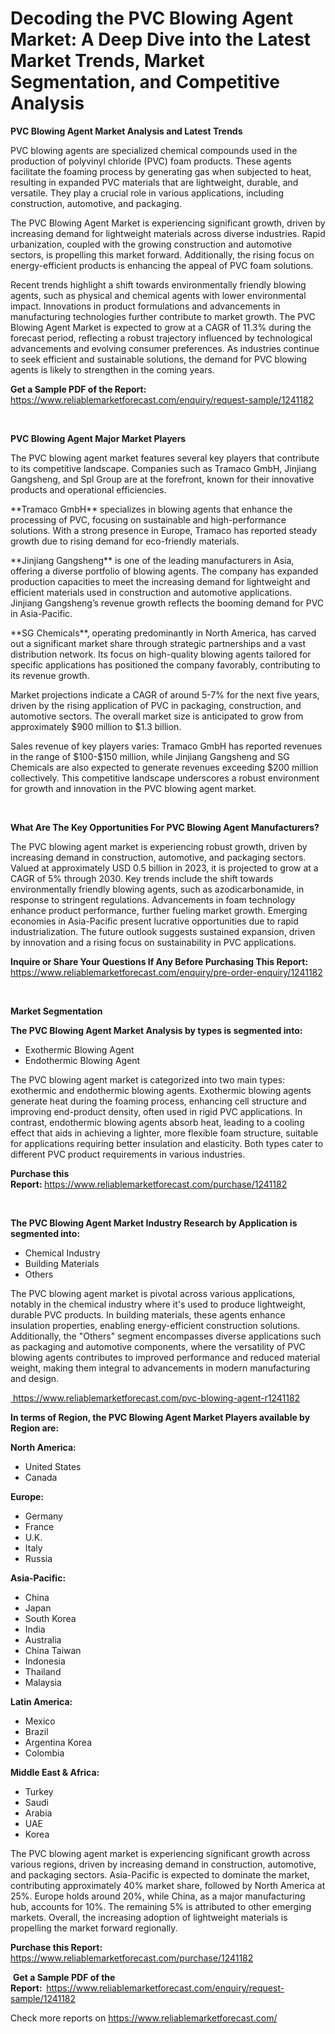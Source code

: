 <p><h1>Decoding the PVC Blowing Agent Market: A Deep Dive into the Latest Market Trends, Market Segmentation, and Competitive Analysis</h1></p><p><strong>PVC Blowing Agent Market Analysis and Latest Trends</strong></p>
<p><p>PVC blowing agents are specialized chemical compounds used in the production of polyvinyl chloride (PVC) foam products. These agents facilitate the foaming process by generating gas when subjected to heat, resulting in expanded PVC materials that are lightweight, durable, and versatile. They play a crucial role in various applications, including construction, automotive, and packaging.</p><p>The PVC Blowing Agent Market is experiencing significant growth, driven by increasing demand for lightweight materials across diverse industries. Rapid urbanization, coupled with the growing construction and automotive sectors, is propelling this market forward. Additionally, the rising focus on energy-efficient products is enhancing the appeal of PVC foam solutions.</p><p>Recent trends highlight a shift towards environmentally friendly blowing agents, such as physical and chemical agents with lower environmental impact. Innovations in product formulations and advancements in manufacturing technologies further contribute to market growth. The PVC Blowing Agent Market is expected to grow at a CAGR of 11.3% during the forecast period, reflecting a robust trajectory influenced by technological advancements and evolving consumer preferences. As industries continue to seek efficient and sustainable solutions, the demand for PVC blowing agents is likely to strengthen in the coming years.</p></p>
<p><strong>Get a Sample PDF of the Report:&nbsp;</strong> <a href="https://www.reliablemarketforecast.com/enquiry/request-sample/1241182?utm_campaign=2949&utm_medium=2&utm_source=Github&utm_content=ia&utm_term=02042025&utm_id=pvc-blowing-agent">https://www.reliablemarketforecast.com/enquiry/request-sample/1241182</a></p>
<p>&nbsp;</p>
<p><strong>PVC Blowing Agent Major Market Players</strong></p>
<p><p>The PVC blowing agent market features several key players that contribute to its competitive landscape. Companies such as Tramaco GmbH, Jinjiang Gangsheng, and Spl Group are at the forefront, known for their innovative products and operational efficiencies. </p><p>**Tramaco GmbH** specializes in blowing agents that enhance the processing of PVC, focusing on sustainable and high-performance solutions. With a strong presence in Europe, Tramaco has reported steady growth due to rising demand for eco-friendly materials. </p><p>**Jinjiang Gangsheng** is one of the leading manufacturers in Asia, offering a diverse portfolio of blowing agents. The company has expanded production capacities to meet the increasing demand for lightweight and efficient materials used in construction and automotive applications. Jinjiang Gangsheng’s revenue growth reflects the booming demand for PVC in Asia-Pacific.</p><p>**SG Chemicals**, operating predominantly in North America, has carved out a significant market share through strategic partnerships and a vast distribution network. Its focus on high-quality blowing agents tailored for specific applications has positioned the company favorably, contributing to its revenue growth.</p><p>Market projections indicate a CAGR of around 5-7% for the next five years, driven by the rising application of PVC in packaging, construction, and automotive sectors. The overall market size is anticipated to grow from approximately $900 million to $1.3 billion.</p><p>Sales revenue of key players varies: Tramaco GmbH has reported revenues in the range of $100-$150 million, while Jinjiang Gangsheng and SG Chemicals are also expected to generate revenues exceeding $200 million collectively. This competitive landscape underscores a robust environment for growth and innovation in the PVC blowing agent market.</p></p>
<p>&nbsp;</p>
<p><strong>What Are The Key Opportunities For PVC Blowing Agent Manufacturers?</strong></p>
<p><p>The PVC blowing agent market is experiencing robust growth, driven by increasing demand in construction, automotive, and packaging sectors. Valued at approximately USD 0.5 billion in 2023, it is projected to grow at a CAGR of 5% through 2030. Key trends include the shift towards environmentally friendly blowing agents, such as azodicarbonamide, in response to stringent regulations. Advancements in foam technology enhance product performance, further fueling market growth. Emerging economies in Asia-Pacific present lucrative opportunities due to rapid industrialization. The future outlook suggests sustained expansion, driven by innovation and a rising focus on sustainability in PVC applications.</p></p>
<p><strong>Inquire or Share Your Questions If Any Before Purchasing This Report:</strong> <a href="https://www.reliablemarketforecast.com/enquiry/pre-order-enquiry/1241182?utm_campaign=2949&utm_medium=2&utm_source=Github&utm_content=ia&utm_term=02042025&utm_id=pvc-blowing-agent">https://www.reliablemarketforecast.com/enquiry/pre-order-enquiry/1241182</a></p>
<p>&nbsp;</p>
<p><strong>Market Segmentation</strong></p>
<p><strong>The PVC Blowing Agent Market Analysis by types is segmented into:</strong></p>
<p><ul><li>Exothermic Blowing Agent</li><li>Endothermic Blowing Agent</li></ul></p>
<p><p>The PVC blowing agent market is categorized into two main types: exothermic and endothermic blowing agents. Exothermic blowing agents generate heat during the foaming process, enhancing cell structure and improving end-product density, often used in rigid PVC applications. In contrast, endothermic blowing agents absorb heat, leading to a cooling effect that aids in achieving a lighter, more flexible foam structure, suitable for applications requiring better insulation and elasticity. Both types cater to different PVC product requirements in various industries.</p></p>
<p><strong>Purchase this Report:&nbsp;</strong><a href="https://www.reliablemarketforecast.com/purchase/1241182?utm_campaign=2949&utm_medium=2&utm_source=Github&utm_content=ia&utm_term=02042025&utm_id=pvc-blowing-agent">https://www.reliablemarketforecast.com/purchase/1241182</a></p>
<p>&nbsp;</p>
<p><strong>The PVC Blowing Agent Market Industry Research by Application is segmented into:</strong></p>
<p><ul><li>Chemical Industry</li><li>Building Materials</li><li>Others</li></ul></p>
<p><p>The PVC blowing agent market is pivotal across various applications, notably in the chemical industry where it's used to produce lightweight, durable PVC products. In building materials, these agents enhance insulation properties, enabling energy-efficient construction solutions. Additionally, the "Others" segment encompasses diverse applications such as packaging and automotive components, where the versatility of PVC blowing agents contributes to improved performance and reduced material weight, making them integral to advancements in modern manufacturing and design.</p></p>
<p><a href="https://www.reliablemarketforecast.com/pvc-blowing-agent-r1241182?utm_campaign=2949&utm_medium=2&utm_source=Github&utm_content=ia&utm_term=02042025&utm_id=pvc-blowing-agent">&nbsp;https://www.reliablemarketforecast.com/pvc-blowing-agent-r1241182</a></p>
<p><strong>In terms of Region, the PVC Blowing Agent Market Players available by Region are:</strong></p>
<p>
    <p> <strong> North America: </strong>
        <ul>
            <li>United States</li>
            <li>Canada</li>
        </ul>
        </p> 
    <p> <strong> Europe: </strong>
        <ul>
            <li>Germany</li>
            <li>France</li>
            <li>U.K.</li>
            <li>Italy</li>
            <li>Russia</li>
        </ul>
        </p> 
    <p> <strong> Asia-Pacific: </strong>
        <ul>
            <li>China</li>
            <li>Japan</li>
            <li>South Korea</li>
            <li>India</li>
            <li>Australia</li>
            <li>China Taiwan</li>
            <li>Indonesia</li>
            <li>Thailand</li>
            <li>Malaysia</li>
        </ul>
        </p> 
    <p> <strong> Latin America: </strong>
        <ul>
            <li>Mexico</li>
            <li>Brazil</li>
            <li>Argentina Korea</li>
            <li>Colombia</li>
        </ul>
        </p> 
    <p> <strong> Middle East & Africa: </strong>
        <ul>
            <li>Turkey</li>
            <li>Saudi</li>
            <li>Arabia</li>
            <li>UAE</li>
            <li>Korea</li>
        </ul>
    </p>
    </p>
<p><p>The PVC blowing agent market is experiencing significant growth across various regions, driven by increasing demand in construction, automotive, and packaging sectors. Asia-Pacific is expected to dominate the market, contributing approximately 40% market share, followed by North America at 25%. Europe holds around 20%, while China, as a major manufacturing hub, accounts for 10%. The remaining 5% is attributed to other emerging markets. Overall, the increasing adoption of lightweight materials is propelling the market forward regionally.</p></p>
<p><strong>Purchase this Report: </strong><a href="https://www.reliablemarketforecast.com/purchase/1241182?utm_campaign=2949&utm_medium=2&utm_source=Github&utm_content=ia&utm_term=02042025&utm_id=pvc-blowing-agent">https://www.reliablemarketforecast.com/purchase/1241182</a></p>
<p>&nbsp;<strong>Get a Sample PDF of the Report:&nbsp;&nbsp;</strong><a href="https://www.reliablemarketforecast.com/enquiry/request-sample/1241182?utm_campaign=2949&utm_medium=2&utm_source=Github&utm_content=ia&utm_term=02042025&utm_id=pvc-blowing-agent">https://www.reliablemarketforecast.com/enquiry/request-sample/1241182</a></p>
<p><strong></strong></p>
<p>Check more reports on <a href="https://www.reliablemarketforecast.com/?utm_campaign=2949&utm_medium=2&utm_source=Github&utm_content=ia&utm_term=02042025&utm_id=pvc-blowing-agent">https://www.reliablemarketforecast.com/</a></p>